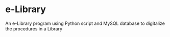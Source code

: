 # e-Library
An e-Library program using Python script and MySQL database to digitalize the procedures in a Library  
